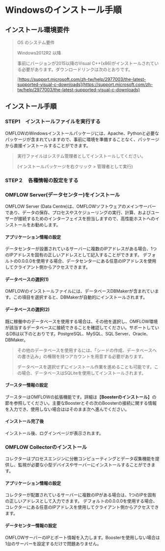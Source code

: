 
# Windowsのインストール手順


## インストール環境要件

> OS のシステム要件
> 
> Windows2012R2 以降
> 
> 事前にバージョンが2015以降のVisual C++(x86)がインストールされている必要があります。ダウンロードリンクは次のとおりです。
> 
> [https://support.microsoft.com/zh-tw/help/2977003/the-latest-supported-visual-c-downloads](https://support.microsoft.com/zh-tw/help/2977003/the-latest-supported-visual-c-downloads)

## インストール手順

### STEP1　インストールファイルを実行する

OMFLOWのWindowsインストールパッケージには、Apache、Pythonと必要なパッケージが含まれていますので、事前に環境を準備することなく、パッケージから直接インストールすることができます。

> 実行ファイルはシステム管理者としてインストールしてください。 
> 
> (インストールパッケージを右クリック > 管理者として実行)


### STEP２　各種情報の設定をする

### OMFLOW Server(データセンター)をインストール

OMFLOW Server (Data Centre)は、OMFLOWソフトウェアのメインサーバーであり、データの保存、プロセスやスケジューリングの実行、計算、およびユーザーが接続するためのインターフェイスを担当しますので、高性能ホストへのインストールをお勧めします。

#### アプリケーション情報の設定

データセンターが設置されているサーバーに複数のIPアドレスがある場合、1つのIPアドレスを固有の正しいアドレスとして記入することができます。 デフォルトの0.0.0.0を使用する場合、データセンターにある任意のIPアドレスを使用してクライアント側からアクセスできます。

#### データベースの選択(1)

OMFLOWのインストールファイルには、データベースDBMakerが含まれています。この項目を選択すると、DBMakerが自動的にインストールされます。

#### データベースの選択(2)

既に稼働中のデータベースを使用する場合は、その他を選択し、OMFLOW環境が該当するデータベースに接続できることを確認してください。サポートしているDBは以下のとおりです。PostgreSQL、MySQL、SQL Server、Oracle、DBMaker。

> その他のデータベースを使用するには、「シードの作成、データベースへの書き込み」の権限を持つアカウントを用意する必要があります。
> 
> データベースを選択せずにインストール作業を進めることも可能です。この場合、データベースはSQLiteを使用してインストールされます。

#### ブースター情報の設定

ブースターはOMFLOWの拡張機能です。詳細は【**Boosterのインストール**】の節を参照してください。主要なBoosterとその次のBoosterの接続に関する情報を入力でき、使用しない場合ははそのまま次へ進んでください。

#### インストール完了後

インストール後、ログインページが表示されます。


### OMFLOW Collectorのインストール

コレクターはプロセスエンジンに分散コンピューティングとデータ収集機能を提供し、監視が必要な小型デバイスやサーバーにインストールすることができます。

#### アプリケーション情報の設定

コレクターが配置されているサーバーに複数のIPがある場合は、1つのIPを固有の正しいアドレスとして入力できます。 デフォルトの0.0.0.0を使用する場合、コレクターにある任意のIPアドレスを使用してクライアント側からアクセスできます。

#### データセンター情報の設定

OMFLOWサーバーのIPとポート情報を入力します。Boosterを使用しない場合は1台のサーバーを設定するだけで問題ありません。
